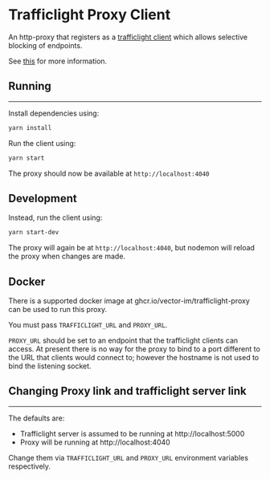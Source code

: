 # Trafficlight Proxy Client

An http-proxy that registers as a [trafficlight client](https://github.com/matrix-org/trafficlight) which allows selective blocking of endpoints.  

See [this](https://github.com/matrix-org/trafficlight/pull/28/files) for more information.

## Running
---
Install dependencies using:
```bash
yarn install
```

Run the client using:
```bash
yarn start
```
The proxy should now be available at `http://localhost:4040`

## Development

Instead, run the client using:
```bash
yarn start-dev
```

The proxy will again be at `http://localhost:4040`, but nodemon will reload the proxy when changes are made.

## Docker

There is a supported docker image at ghcr.io/vector-im/trafficlight-proxy can be used to run this proxy.

You must pass `TRAFFICLIGHT_URL` and `PROXY_URL`.

`PROXY_URL` should be set to an endpoint that the trafficlight clients can access. At present there is no way for the proxy to bind to a port different to the URL that clients would connect to; however the hostname is not used to bind the listening socket.

## Changing Proxy link and trafficlight server link
---
The defaults are:
- Trafficlight server is assumed to be running at http://localhost:5000
- Proxy will be running at http://localhost:4040

Change them via `TRAFFICLIGHT_URL` and `PROXY_URL` environment variables respectively.
